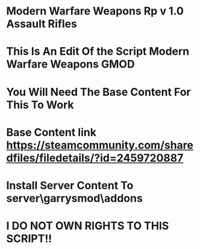 # Modern Warfare Weapons Rp v 1.0 Assault Rifles
# This Is An Edit Of the Script Modern Warfare Weapons GMOD
# You Will Need The Base Content For This To Work
# Base Content link https://steamcommunity.com/sharedfiles/filedetails/?id=2459720887
# Install Server Content To server\garrysmod\addons
# I DO NOT OWN RIGHTS TO THIS SCRIPT!!
